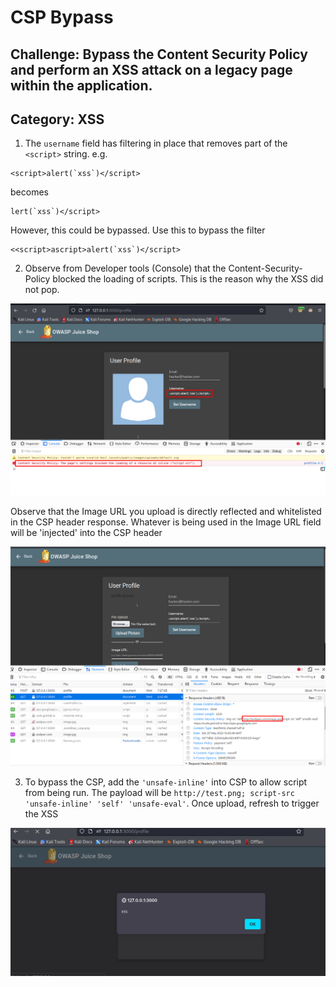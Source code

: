 # CSP Bypass
## Challenge: Bypass the Content Security Policy and perform an XSS attack on a legacy page within the application. 
## Category: XSS

1. The `username` field has filtering in place that removes part of the `<script>` string. e.g.  

```
<script>alert(`xss`)</script>
```

becomes
```
lert(`xss`)</script>
```


However, this could be bypassed. Use this to bypass the filter  

```
<<script>ascript>alert(`xss`)</script>
```

2. Observe from Developer tools (Console) that the Content-Security-Policy blocked the loading of scripts. This is the reason why the XSS did not pop. 

![](screens/xss-csp.png) 

Observe that the Image URL you upload is directly reflected and whitelisted in the CSP header response. Whatever is being used in the Image URL field will be 'injected' into the CSP header

![](screens/xss-csp-header.png)

3. To bypass the CSP, add the `'unsafe-inline'` into CSP to allow script from being run. The payload will be `http://test.png; script-src 'unsafe-inline' 'self' 'unsafe-eval'`. Once upload, refresh to trigger the XSS

![](screens/xss-csp-bypassed.png)